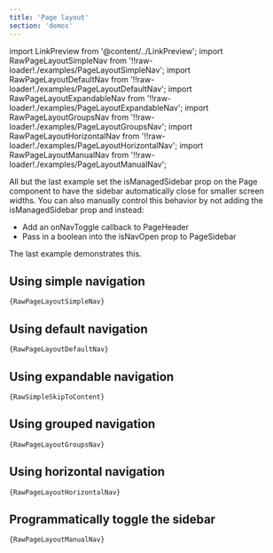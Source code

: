 ```yaml
---
title: 'Page layout'
section: 'demos'
---
```


import LinkPreview from '@content/../LinkPreview';
import RawPageLayoutSimpleNav from '!!raw-loader!./examples/PageLayoutSimpleNav';
import RawPageLayoutDefaultNav from '!!raw-loader!./examples/PageLayoutDefaultNav';
import RawPageLayoutExpandableNav from '!!raw-loader!./examples/PageLayoutExpandableNav';
import RawPageLayoutGroupsNav from '!!raw-loader!./examples/PageLayoutGroupsNav';
import RawPageLayoutHorizontalNav from '!!raw-loader!./examples/PageLayoutHorizontalNav';
import RawPageLayoutManualNav from '!!raw-loader!./examples/PageLayoutManualNav';

All but the last example set the isManagedSidebar prop on the Page component to have the sidebar automatically close for smaller screen widths. You can also manually control this behavior by not adding the isManagedSidebar prop and instead:

- Add an onNavToggle callback to PageHeader
- Pass in a boolean into the isNavOpen prop to PageSidebar

The last example demonstrates this.

## Using simple navigation

<LinkPreview name="Simple Nav" path="pagelayoutsimplenav" />

<code className="language-nolive">{RawPageLayoutSimpleNav}</code>

## Using default navigation

<LinkPreview name="Default Nav" path="pagelayoutdefaultnav" />

<code className="language-nolive">{RawPageLayoutDefaultNav}</code>

## Using expandable navigation

<LinkPreview name="Expandable Nav" path="pagelayoutexpandablenav" />

<code className="language-nolive">{RawSimpleSkipToContent}</code>

## Using grouped navigation

<LinkPreview name="Grouped Nav" path="pagelayoutgroupsnav" />

<code className="language-nolive">{RawPageLayoutGroupsNav}</code>

## Using horizontal navigation

<LinkPreview name="Horizontal Nav" path="pagelayouthorizontalnav" />

<code className="language-nolive">{RawPageLayoutHorizontalNav}</code>

## Programmatically toggle the sidebar

<LinkPreview name="Manual Nav" path="pagelayoutmanualnav" />

<code className="language-nolive">{RawPageLayoutManualNav}</code>

